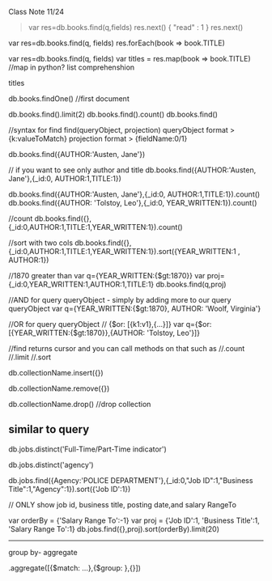 Class Note 11/24 

> var res=db.books.find(q,fields)
> res.next()
{ "read" : 1 }
> res.next()

var res=db.books.find(q, fields)
res.forEach(book => book.TITLE)

var res=db.books.find(q, fields)
var titles = res.map(book => book.TITLE) //map in python? list comprehenshion

titles

db.books.findOne() //first document

db.books.find().limit(2)
db.books.find().count() 
db.books.find()

//syntax for find 
find(queryObject, projection)
queryObject format > {k:valueToMatch}
projection format > {fieldName:0/1}

db.books.find({AUTHOR:'Austen, Jane'})

// if you want to see only author and title
db.books.find({AUTHOR:'Austen, Jane'},{_id:0, AUTHOR:1,TITLE:1})

db.books.find({AUTHOR:'Austen, Jane'},{_id:0, AUTHOR:1,TITLE:1}).count()
db.books.find({AUTHOR: 'Tolstoy, Leo'},{_id:0, YEAR_WRITTEN:1}).count()

//count
db.books.find({},{_id:0,AUTHOR:1,TITLE:1,YEAR_WRITTEN:1}).count()

//sort with two cols
db.books.find({},{_id:0,AUTHOR:1,TITLE:1,YEAR_WRITTEN:1}).sort({YEAR_WRITTEN:1 , AUTHOR:1})

//1870 greater than
var q={YEAR_WRITTEN:{$gt:1870}}
var proj= {_id:0,YEAR_WRITTEN:1,AUTHOR:1,TITLE:1}
db.books.find(q,proj)

//AND for query queryObject - simply by adding more to our query queryObject
var q={YEAR_WRITTEN:{$gt:1870}, AUTHOR: 'Woolf, Virginia'}

//OR for query queryObject
// {$or: [{k1:v1},{...}]} 
var q={$or: [{YEAR_WRITTEN:{$gt:1870}},{AUTHOR: 'Tolstoy, Leo'}]}

//find returns cursor and you can call methods on that such as 
//.count 
//.limit
//.sort

db.collectionName.insert({})

db.collectionName.remove({})

db.collectionName.drop() //drop collection 


similar to query 
----------------------------------------------------------------
 db.jobs.distinct('Full-Time/Part-Time indicator')

 db.jobs.distinct('agency')

 db.jobs.find({Agency:'POLICE DEPARTMENT'},{_id:0,"Job ID":1,"Business Title":1,"Agency":1}).sort({'Job ID':1})


// ONLY show job id, business title, posting date,and salary RangeTo

var orderBy = {'Salary Range To':-1}
var proj = {'Job ID':1, 'Business Title':1, 'Salary Range To':1}
db.jobs.find({},proj).sort(orderBy).limit(20)

----------------------------------------------------------------
group by- aggregate

.aggregate([{$match: ...},{$group: },{}])
